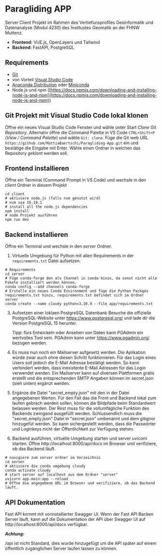 # Paragliding APP

Server Client Projekt im Rahmen des Vertiefunsprofiles Geoinformatik und Datenanalyse (Modul 4230) des Institustes Geomatik an der FHNW Muttenz. 

- **Frontend:** VUE.js, OpenLayers und Tailwind
- **Backend:** FastAPI, PostgreSQL

## Requirements
- [Git](https://git-scm.com/)
- von Vorteil [Visual Studio Code](https://code.visualstudio.com/) 
- [Anaconda Distribution](https://www.anaconda.com/products/distribution) oder [Miniconda](https://docs.conda.io/en/latest/miniconda.html)
- Node.js und npm ([https://docs.npmjs.com/downloading-and-installing-node-js-and-npm](https://docs.npmjs.com/downloading-and-installing-node-js-and-npm))
  
## Git Projekt mit Visual Studio Code lokal klonen
Öffne ein neues Visual Studio Code Fenster und wähle unter Start *Clone Git Repository*. Alternativ öffne die Command Palette in VS Code `CTRL+Shift+P` (*View / Command Palette*) und wähle `Git: clone`. 
Füge die Git web URL `https://github.com/MattiaBaertschi/Paragliding-App.git` ein und bestätige die Eingabe mit Enter. Wähle einen Ordner in welchen das Repository *geklont* werden soll.

## Frontend installieren
Öffne ein Terminal (Command Prompt in VS Code) und wechsle in den *client* Ordner in diesem Projekt

``` shell
cd client
# aktiviere node.js (falls nvm genutzt wird) 
# nvm use 16.19.1 
# install all the node.js dependencies
npm install
# node Projekt ausführen
npm run dev
```

## Backend installieren
Öffne ein Terminal und wechsle in den *server* Ordner.
1. Virtuelle Umgebung für Python mit allen Requirements in der `requirements.txt` Datei aufsetzen.

```shell
# Requirements
cd server
# Füge conda-forge den als Channel in conda hinzu, da sonst nicht alle Pakete installiert werden können.
conda config --add channels conda-forge
# Erstelle ein neues Conda Environment und füge die Python Packges requirements.txt hinzu, requirements.txt befindet sich im Ordner server
conda create --name cloudy python=3.10.9 --file app/requirements.txt
```
3. Aufsetzen einer loklaen PostgreSQL Datenbank
   Besuche die offizielle PostgreSQL-Website unter https://www.postgresql.org/ und lade dir die Version PostgreSQL 15 herunter.

   Tipp: fürs Entwickeln oder Ansehen von Daten kann PGAdmin ein wertvolles Tool sein. PGAdmin kann unter https://www.pgadmin.org/ bezogen werden.

4. Es muss nun noch ein Mailserver aufgesetz werden. Die Aplikation würde zwar auch ohne diesen Schritt funktionieren. Für das Login eines Users soll jedoch die E-Mail Adresse bestätigt werden. So kann verhindert werden, dass inexistente E-Mail Adressen für das Login verwendet werden. Ein Mailserver kann auf diversen Plattformen gratis erstellt und die entsprechenden SMTP Angaben können im secret.json (sieh unten) ergänzt werden.


5. Ergänze die Datei "secret_empty.json" mit den in der Datei angegebenen Werten. Für den Fall das die Front  und Backend lokal zum laufen gebrach werden sollen, können die Bildpfade beim Standardwert belassen werden. Der Rest muss für die vollumfägliche Funktion des Backends zwingend ausgefüllt werden. Schlussendlich muss die "secret_empty.json" Datei in "secret.json" umbenannt und dem gitignor hinzugefüt werden. So kann sichergestellt werden, dass die Passwörter und Loginkeys nicht der Öffentlichkeit zur Verfügung stehen.

6. Backend ausführen, virtuelle Umgebung starten und server *uvicorn* starten. Öffne http://localhost:8000/api/docs im Browser und verifiziere, ob das Backend läuft.
``` shell
# navigiere zum server ordner im Verzeichnis
cd server
# aktiviere die conda umgebung cloudy
conda activate cloudy
# start server auf localhost aus dem Ordner "server"
uvicorn app.main:app --reload
# Öffne die angegebene URL im Browser und verifiziere, ob das Backend läuft.
```

## API Dokumentation
Fast API kommt mit vorinstallierter Swagger UI. Wenn der Fast API Backen Server läuft, kann auf die Dokumentation der API über Swagger UI auf http://localhost:8000/api/docs verfügbar.

***Achtung:***

*/api* ist nicht Standard, dies wurde hinzugefügt um die API später auf einem öffentlich zugänglichen Server laufen lassen zu können.

